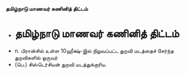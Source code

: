 **தமிழ்நாடு மாணவர் கணினித் திட்டம்**
- # தமிழ்நாடு மாணவர் கணினித் திட்டம்
- n. பிரான்சில் உள்ள 10ஹீக்ஷ்-இல் நிறுவப்பட்ட துறவி மடத்தைச் சேர்ந்த துறவிகளில் ஒருவர்
- (பெ.) சிஸ்டெர்சியன் துறவி மடத்துக்குரிய.

